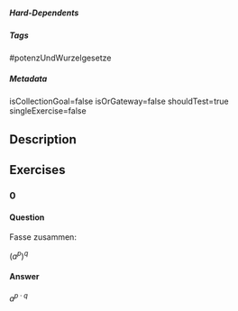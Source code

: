 ##### Hard-Dependents
##### Tags
#potenzUndWurzelgesetze
##### Metadata
isCollectionGoal=false
isOrGateway=false
shouldTest=true
singleExercise=false
## Description
 
## Exercises
### 0
#### Question
Fasse zusammen:

$(a^p)^q$
#### Answer
$a^{p\cdot q}$
